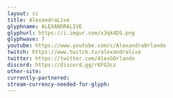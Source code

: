 ```yaml
---
layout: cc
title: AlexandraLive
glyphname: ALEXANDRALIVE
glyphurl: https://i.imgur.com/x3qk4DS.png
glyphwave: 7
youtube: https://www.youtube.com/c/AlexandraOrlando
twitch: https://www.twitch.tv/alexandralive
twitter: https://twitter.com/AlexGOrlando
discord: https://discord.gg/rKFG3cz
other-site: 
currently-partnered: 
stream-currency-needed-for-glyph: 
---
```



